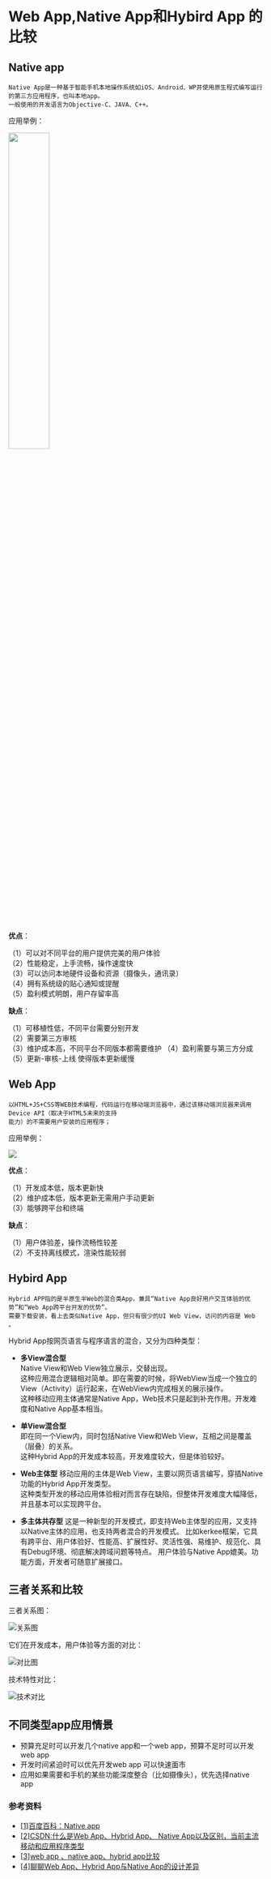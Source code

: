 # Web App,Native App和Hybird App 的比较
## Native app 
    Native App是一种基于智能手机本地操作系统如iOS、Android、WP并使用原生程式编写运行的第三方应用程序，也叫本地app。
    一般使用的开发语言为Objective-C、JAVA、C++。
应用举例：

<img src="https://timgsa.baidu.com/timg?image&quality=80&size=b9999_10000&sec=1540723014511&di=9988e38d3bacafdf2cdd4728850a9587&imgtype=0&src=http%3A%2F%2Fimg3.redocn.com%2Ftupian%2F20150420%2FshishangshoujiAPPjiemian_4192766.jpg" width="40%" height="40%">

**优点**： 

   （1）可以对不同平台的用户提供完美的用户体验  
   （2）性能稳定，上手流畅，操作速度快  
   （3）可以访问本地硬件设备和资源（摄像头，通讯录）  
   （4）拥有系统级的贴心通知或提醒  
   （5）盈利模式明朗，用户存留率高  

**缺点**： 

   （1）可移植性低，不同平台需要分别开发  
   （2）需要第三方审核  
   （3）维护成本高，不同平台不同版本都需要维护
   （4）盈利需要与第三方分成  
   （5）更新-审核-上线 使得版本更新缓慢
   
## Web App
    以HTML+JS+CSS等WEB技术编程，代码运行在移动端浏览器中，通过该移动端浏览器来调用Device API（取决于HTML5未来的支持
    能力）的不需要用户安装的应用程序；

应用举例：

<img src="http://image.woshipm.com/wp-files/2014/12/819633c03aeddd9f06db8d0844ebd10a.png">

**优点**：

   （1）开发成本低，版本更新快  
   （2）维护成本低，版本更新无需用户手动更新  
   （3）能够跨平台和终端 
   
**缺点**：
 
   （1）用户体验差，操作流畅性较差  
   （2）不支持离线模式，渲染性能较弱   

## Hybird App
    Hybrid APP指的是半原生半Web的混合类App，兼具“Native App良好用户交互体验的优势”和“Web App跨平台开发的优势”。 
    需要下载安装，看上去类似Native App，但只有很少的UI Web View，访问的内容是 Web 。 

Hybrid App按网页语言与程序语言的混合，又分为四种类型：

- **多View混合型**  
   Native View和Web View独立展示，交替出现。  
   这种应用混合逻辑相对简单。即在需要的时候，将WebView当成一个独立的View（Activity）运行起来，在WebView内完成相关的展示操作。  
   这种移动应用主体通常是Native App，Web技术只是起到补充作用。开发难度和Native App基本相当。  
     
- **单View混合型**  
   即在同一个View内，同时包括Native View和Web View，互相之间是覆盖（层叠）的关系。   
   这种Hybrid App的开发成本较高，开发难度较大，但是体验较好。   
     
- **Web主体型** 
   移动应用的主体是Web View，主要以网页语言编写，穿插Native功能的Hybrid App开发类型。  
   这种类型开发的移动应用体验相对而言存在缺陷，但整体开发难度大幅降低，并且基本可以实现跨平台。  
     
- **多主体共存型** 
   这是一种新型的开发模式，即支持Web主体型的应用，又支持以Native主体的应用，也支持两者混合的开发模式。 
   比如kerkee框架，它具有跨平台、用户体验好、性能高、扩展性好、灵活性强、易维护、规范化、具有Debug环境、彻底解决跨域问题等特点。
   用户体验与Native App媲美。功能方面，开发者可随意扩展接口。

## 三者关系和比较
三者关系图：

![关系图](https://img-blog.csdn.net/20160818121839209)

它们在开发成本，用户体验等方面的对比：

![对比图](https://img-blog.csdn.net/20160818123829374)

技术特性对比：

![技术对比](http://image.woshipm.com/wp-files/2014/12/b0cf05c189c1814380709ec94ebd5a7b.png)

## 不同类型app应用情景
- 预算充足时可以开发几个native app和一个web app，预算不足时可以开发web app
- 开发时间紧迫时可以优先开发web app 可以快速面市
- 应用如果需要和手机的某些功能深度整合（比如摄像头），优先选择native app

### 参考资料
- [[1]百度百科：Native app](https://baike.baidu.com/item/Native%20App/4491953?fr=aladdin)
- [[2]CSDN:什么是Web App、Hybrid App、 Native App以及区别，当前主流移动和应用程序类型](https://blog.csdn.net/csdn100861/article/details/52239925)
- [[3]web app 、native app、hybrid app比较](http://blog.51cto.com/11959825/2173950)
- [[4]聊聊Web App、Hybrid App与Native App的设计差异](http://www.woshipm.com/pd/123646.html)
